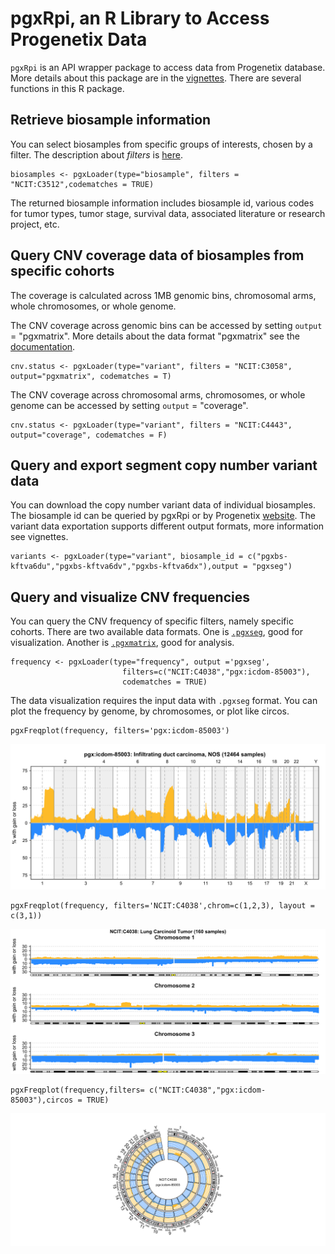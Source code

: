 # pgxRpi, an R Library to Access Progenetix Data

`pgxRpi` is an API wrapper package to access data from Progenetix database. More details about this package are in the [vignettes](https://github.com/progenetix/pgxRpi). There are several functions in this R package.

## Retrieve biosample information 

You can select biosamples from specific groups of interests, chosen by a filter. The description about _filters_ is [here](https://docs.progenetix.org/classifications-and-ontologies/).

```
biosamples <- pgxLoader(type="biosample", filters = "NCIT:C3512",codematches = TRUE)
```
The returned biosample information includes biosample id, various codes for tumor types, tumor stage, survival data, associated literature or research project, etc.

## Query CNV coverage data of biosamples from specific cohorts

The coverage is calculated across 1MB genomic bins, chromosomal arms, whole chromosomes, or whole genome.

The CNV coverage across genomic bins can be accessed by setting `output` = "pgxmatrix". More details about the data format "pgxmatrix" see the [documentation](https://docs.progenetix.org/services/#cnv-status-matrix).

```
cnv.status <- pgxLoader(type="variant", filters = "NCIT:C3058", output="pgxmatrix", codematches = T)
```

The CNV coverage across chromosomal arms, chromosomes, or whole genome can be accessed by setting `output` = "coverage".

```
cnv.status <- pgxLoader(type="variant", filters = "NCIT:C4443", output="coverage", codematches = F)
```

## Query and export segment copy number variant data 

You can download the copy number variant data of individual biosamples. The biosample id can be queried by pgxRpi or by Progenetix [website](http://progenetix.org/biosamples/).
The variant data exportation supports different output formats, more information see vignettes.

```
variants <- pgxLoader(type="variant", biosample_id = c("pgxbs-kftva6du","pgxbs-kftva6dv","pgxbs-kftva6dx"),output = "pgxseg")
```

## Query and visualize CNV frequencies 

You can query the CNV frequency of specific filters, namely specific cohorts. There are two available data formats. One is [`.pgxseg`](https://docs.progenetix.org/services/#pgxseg-segment-cnv-frequencies), good for visualization. Another is [`.pgxmatrix`](https://docs.progenetix.org/services/#cnv-frequency-matrix), good for analysis.

```
frequency <- pgxLoader(type="frequency", output ='pgxseg',
                         filters=c("NCIT:C4038","pgx:icdom-85003"), 
                         codematches = TRUE)
```

The data visualization requires the input data with `.pgxseg` format. You can plot the frequency by genome, by chromosomes, or plot like circos.

```
pgxFreqplot(frequency, filters='pgx:icdom-85003')
```

<img src="../img/pgxRpi-freq-plot-by-genome.png" style="margin-left: auto; margin-right:auto" />

```
pgxFreqplot(frequency, filters='NCIT:C4038',chrom=c(1,2,3), layout = c(3,1))
```

<img src="../img/pgxRpi-freq-plot-by-chrom.png" style="margin-left: auto; margin-right:auto" />

```
pgxFreqplot(frequency,filters= c("NCIT:C4038","pgx:icdom-85003"),circos = TRUE) 
```

<img src="../img/pgxRpi-freq-plot-by-circos.png" style="margin-left: auto; margin-right:auto" />
